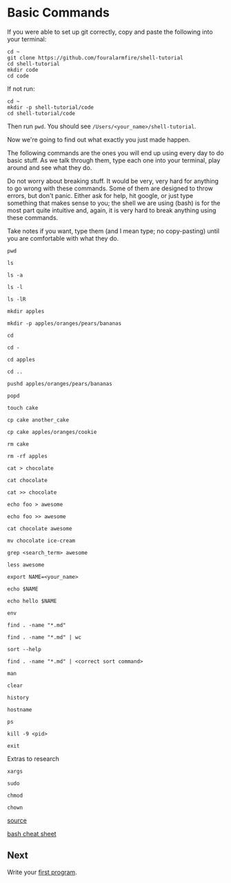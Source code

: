 # Basic Commands

If you were able to set up git correctly, copy and paste the following into your terminal:
```
cd ~
git clone https://github.com/fouralarmfire/shell-tutorial
cd shell-tutorial
mkdir code
cd code
```

If not run:
```
cd ~
mkdir -p shell-tutorial/code
cd shell-tutorial/code
```

Then run `pwd`. You should see `/Users/<your_name>/shell-tutorial`.

Now we're going to find out what exactly you just made happen.

The following commands are the ones you will end up using every day to do basic stuff.
As we talk through them, type each one into your terminal, play around and see what they do.

Do not worry about breaking stuff. It would be very, very hard for anything to go wrong with these commands.
Some of them are designed to throw errors, but don't panic. Either ask for help, hit google, or just type something that makes
sense to you; the shell we are using (bash) is for the most part quite intuitive and, again, it is
very hard to break anything using these commands.

Take notes if you want, type them (and I mean type; no copy-pasting) until you are comfortable with what they do.
```
pwd

ls

ls -a

ls -l

ls -lR

mkdir apples

mkdir -p apples/oranges/pears/bananas

cd

cd -

cd apples

cd ..

pushd apples/oranges/pears/bananas

popd

touch cake

cp cake another_cake

cp cake apples/oranges/cookie

rm cake

rm -rf apples

cat > chocolate

cat chocolate

cat >> chocolate

echo foo > awesome

echo foo >> awesome

cat chocolate awesome

mv chocolate ice-cream

grep <search_term> awesome

less awesome

export NAME=<your_name>

echo $NAME

echo hello $NAME

env

find . -name "*.md"

find . -name "*.md" | wc

sort --help

find . -name "*.md" | <correct sort command>

man

clear

history

hostname

ps

kill -9 <pid>

exit
```

Extras to research
```
xargs

sudo

chmod

chown
```

[source](https://learnpythonthehardway.org/book/appendix-a-cli/ex1.html)

[bash cheat sheet](https://learncodethehardway.org/unix/bash_cheat_sheet.pdf)

## Next
Write your [first program](https://github.com/fouralarmfire/shell-tutorial/blob/master/osx_and_linux/exercises/hello_world.md#hello-world).

